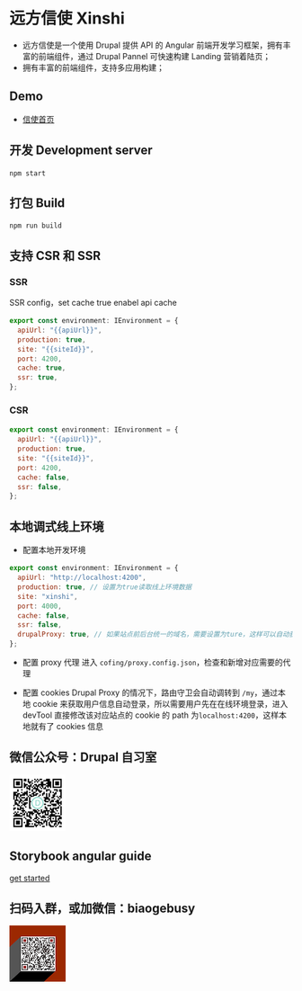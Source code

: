 # 远方信使 Xinshi

- 远方信使是一个使用 Drupal 提供 API 的 Angular 前端开发学习框架，拥有丰富的前端组件，通过 Drupal Pannel 可快速构建 Landing 营销着陆页；
- 拥有丰富的前端组件，支持多应用构建；

## Demo

- [信使首页](https://www.zhaobg.com)

## 开发 Development server

`npm start`

## 打包 Build

`npm run build`

## 支持 CSR 和 SSR

### SSR

SSR config，set cache true enabel api cache

```javascript
export const environment: IEnvironment = {
  apiUrl: "{{apiUrl}}",
  production: true,
  site: "{{siteId}}",
  port: 4200,
  cache: true,
  ssr: true,
};
```

### CSR

```javascript
export const environment: IEnvironment = {
  apiUrl: "{{apiUrl}}",
  production: true,
  site: "{{siteId}}",
  port: 4200,
  cache: false,
  ssr: false,
};
```

## 本地调式线上环境

- 配置本地开发环境

```javascript
export const environment: IEnvironment = {
  apiUrl: "http://localhost:4200",
  production: true, // 设置为true读取线上环境数据
  site: "xinshi",
  port: 4000,
  cache: false,
  ssr: false,
  drupalProxy: true, // 如果站点前后台统一的域名，需要设置为ture，这样可以自动获取用户信息
};
```

- 配置 proxy 代理
  进入 `cofing/proxy.config.json`，检查和新增对应需要的代理

- 配置 cookies
  Drupal Proxy 的情况下，路由守卫会自动调转到 `/my`，通过本地 cookie 来获取用户信息自动登录，所以需要用户先在在线环境登录，进入 devTool 直接修改该对应站点的 cookie 的 path 为`localhost:4200`，这样本地就有了 cookies 信息

## 微信公众号：Drupal 自习室

![Drupal 自习室](./src/assets/images/qrcode.jpg)

## Storybook angular guide

[get started](https://storybook.js.org/tutorials/intro-to-storybook/angular/en/get-started/)

## 扫码入群，或加微信：biaogebusy

![交流群](./src/assets/images/qrcode.png)
